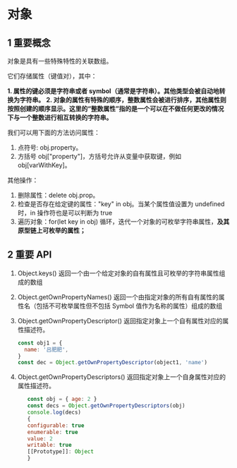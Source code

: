 # 对象

## 1 重要概念

对象是具有一些特殊特性的关联数组。

它们存储属性（键值对），其中：

**1. 属性的键必须是字符串或者 symbol（通常是字符串）。其他类型会被自动地转换为字符串。**
**2. 对象的属性有特殊的顺序，整数属性会被进行排序，其他属性则按照创建的顺序显示。这里的“整数属性”指的是一个可以在不做任何更改的情况下与一个整数进行相互转换的字符串。**

我们可以用下面的方法访问属性：

1. 点符号: obj.property。
2. 方括号 obj["property"]，方括号允许从变量中获取键，例如 obj[varWithKey]。

其他操作：

1. 删除属性：delete obj.prop。
2. 检查是否存在给定键的属性："key" in obj。当某个属性值设置为 undefined 时，in 操作符也是可以判断为 true
3. 遍历对象：for(let key in obj) 循环，迭代一个对象的可枚举字符串属性，**及其原型链上可枚举的属性；**

## 2 重要 API

1. Object.keys()
   返回一个由一个给定对象的自有属性且可枚举的字符串属性组成的数组

2. Object.getOwnPropertyNames()
   返回一个由指定对象的所有自有属性的属性名（包括不可枚举属性但不包括 Symbol 值作为名称的属性）组成的数组

3. Object.getOwnPropertyDescriptor()
   返回指定对象上一个自有属性对应的属性描述符。

   ```js
   const obj1 = {
     name: '吕肥肥',
   }
   const dec = Object.getOwnPropertyDescriptor(object1, 'name')
   ```

4. Object.getOwnPropertyDescriptors()
   返回指定对象上一个自身属性对应的属性描述符。

   ```js
      const obj = { age: 2 }
      const decs = Object.getOwnPropertyDescriptors(obj)
      console.log(decs)
      {
      configurable: true
      enumerable: true
      value: 2
      writable: true
      [[Prototype]]: Object
      }
   ```
